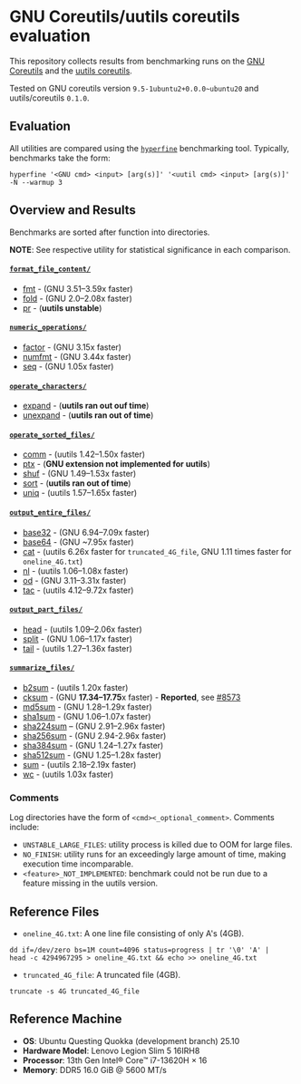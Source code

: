 # GNU Coreutils/uutils coreutils evaluation
This repository collects results from benchmarking runs on the [GNU Coreutils](https://www.gnu.org/software/coreutils/manual/coreutils.html) and the [uutils coreutils](https://github.com/uutils/coreutils).

Tested on GNU coreutils version `9.5-1ubuntu2+0.0.0~ubuntu20` and uutils/coreutils `0.1.0`.
## Evaluation
All utilities are compared using the [`hyperfine`](https://github.com/sharkdp/hyperfine) benchmarking tool. Typically, benchmarks take the form:

```shell
hyperfine '<GNU cmd> <input> [arg(s)]' '<uutil cmd> <input> [arg(s)]' -N --warmup 3
```

## Overview and Results
Benchmarks are sorted after function into directories. 

**NOTE**: See respective utility for statistical significance in each comparison.

#### **[`format_file_content/`](format_file_content/)**
  *  [fmt](format_file_content/fmt) - (GNU 3.51–3.59x faster)
  *  [fold](format_file_content/fold) - (GNU 2.0–2.08x faster)
  *  [pr](format_file_content/pr_UNSTABLE_LARGE_FILES) - (**uutils unstable**)
#### **[`numeric_operations/`](numeric_operations/)** 
  * [factor](numeric_operations/factor) - (GNU 3.15x faster)
  * [numfmt](numeric_operations/numfmt) - (GNU 3.44x faster)
  * [seq](numeric_operations/seq) - (GNU 1.05x faster)
#### **[`operate_characters/`](operate_characters/)**
  * [expand](operate_characters/expand_NO_FINISH) - (**uutils ran out ouf time**)
  * [unexpand](operate_characters/unexpand_NO_FINISH) - (**uutils ran out of time**)
#### **[`operate_sorted_files/`](operate_sorted_files/)**
  * [comm](operate_sorted_files/comm) - (uutils 1.42–1.50x faster)
  * [ptx](operate_sorted_files/ptx_GNU_EXT_NOT_IMPLEMENTED) - (**GNU extension not implemented for uutils**)
  * [shuf](operate_sorted_files/shuf) - (GNU 1.49–1.53x faster)
  * [sort](operate_sorted_files/sort_NO_FINISH) - (**uutils ran out of time**)
  * [uniq](operate_sorted_files/uniq) - (uutils 1.57–1.65x faster)
#### **[`output_entire_files/`](output_entire_files/)**
  * [base32](output_entire_files/base32) - (GNU 6.94–7.09x faster)
  * [base64](output_entire_files/base64) - (GNU ~7.95x faster)
  * [cat](output_entire_files/cat) - (uutils 6.26x faster for `truncated_4G_file`, GNU 1.11 times faster for `oneline_4G.txt`)
  * [nl](output_entire_files/nl) - (uutils 1.06–1.08x faster)
  * [od](output_entire_files/od) - (GNU 3.11–3.31x faster)
  * [tac](output_entire_files/tac) - (uutils 4.12–9.72x faster)
#### **[`output_part_files/`](output_part_files/)**
  * [head](output_part_files/head) - (uutils 1.09–2.06x faster)
  * [split](output_part_files/split) - (GNU 1.06–1.17x faster)
  * [tail](output_part_files/tail) - (uutils 1.27–1.36x faster)
#### **[`summarize_files/`](summarize_files/)**
  * [b2sum](summarize_files/b2sum) - (uutils 1.20x faster)
  * [cksum](summarize_files/cksum) - (GNU **17.34–17.75**x faster) - **Reported**, see [#8573](https://github.com/uutils/coreutils/issues/8573)
  * [md5sum](summarize_files/md5sum) - (GNU 1.28–1.29x faster)
  * [sha1sum](summarize_files/sha1sum) - (GNU 1.06–1.07x faster)
  * [sha224sum](summarize_files/sha224sum) – (GNU 2.91–2.96x faster)
  * [sha256sum](summarize_files/sha256sum) - (GNU 2.94-2.96x faster)
  * [sha384sum](summarize_files/sha384sum) - (GNU 1.24–1.27x faster)
  * [sha512sum](summarize_files/sha512sum) - (GNU 1.25–1.28x faster)
  * [sum](summarize_files/sum) - (uutils 2.18–2.19x faster)
  * [wc](summarize_files/wc) - (uutils 1.03x faster)

### Comments
Log directories have the form of `<cmd><_optional_comment>`. Comments include:
* `UNSTABLE_LARGE_FILES`: utility process is killed due to OOM for large files.
* `NO_FINISH`: utility runs for an exceedingly large amount of time, making execution time incomparable.
* `<feature>_NOT_IMPLEMENTED`: benchmark could not be run due to a feature missing in the uutils version.

## Reference Files
* `oneline_4G.txt`: A one line file consisting of only A's (4GB).
```shell
dd if=/dev/zero bs=1M count=4096 status=progress | tr '\0' 'A' |
head -c 4294967295 > oneline_4G.txt && echo >> oneline_4G.txt
```
* `truncated_4G_file`: A truncated file (4GB).
```shell
truncate -s 4G truncated_4G_file
```

## Reference Machine
* **OS**: Ubuntu Questing Quokka (development branch) 25.10
* **Hardware Model**: Lenovo Legion Slim 5 16IRH8
* **Processor**: 13th Gen Intel® Core™ i7-13620H × 16
* **Memory**: DDR5 16.0 GiB @ 5600 MT/s
